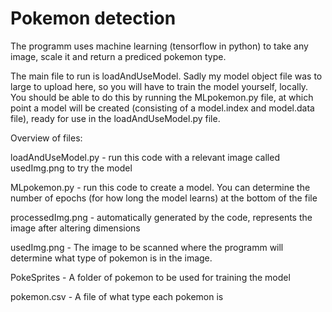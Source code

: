 # Pokemon detection
The programm uses machine learning (tensorflow in python) to take any image, scale it and return a prediced pokemon type. 

The main file to run is loadAndUseModel. Sadly my model object file was to large to upload here, so you will have to train the model yourself, locally.
You should be able to do this by running the MLpokemon.py file, at which point a model will be created (consisting of a model.index and model.data file), ready for use in the loadAndUseModel.py file.

Overview of files:

loadAndUseModel.py - run this code with a relevant image called usedImg.png to try the model

MLpokemon.py - run this code to create a model. You can determine the number of epochs (for how long the model learns) at the bottom of the file

processedImg.png - automatically generated by the code, represents the image after altering dimensions

usedImg.png - The image to be scanned where the programm will determine what type of pokemon is in the image.

PokeSprites - A folder of pokemon to be used for training the model

pokemon.csv - A file of what type each pokemon is
